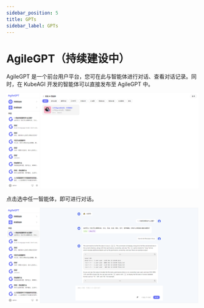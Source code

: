 ```yaml
---
sidebar_position: 5
title: GPTs
sidebar_label: GPTs
---
```


# AgileGPT（持续建设中）

AgileGPT 是一个前台用户平台，您可在此与智能体进行对话、查看对话记录。同时，在 KubeAGI 开发的智能体可以直接发布至 AgileGPT 中。

![image-20240307164100618](images/image-20240307164100618.png)

点击选中任一智能体，即可进行对话。

![image-20240307164152966](images/image-20240307164152966.png)
